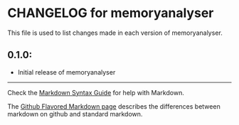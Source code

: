 # CHANGELOG for memoryanalyser

This file is used to list changes made in each version of memoryanalyser.

## 0.1.0:

* Initial release of memoryanalyser

- - -
Check the [Markdown Syntax Guide](http://daringfireball.net/projects/markdown/syntax) for help with Markdown.

The [Github Flavored Markdown page](http://github.github.com/github-flavored-markdown/) describes the differences between markdown on github and standard markdown.
